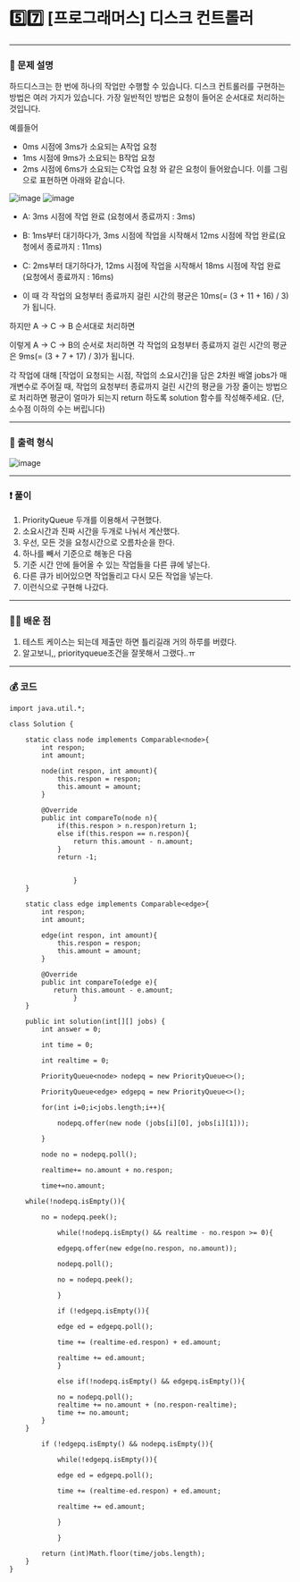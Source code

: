 # 5️⃣7️⃣ [프로그래머스] 디스크 컨트롤러 </span> 

---
### 📃 문제 설명
하드디스크는 한 번에 하나의 작업만 수행할 수 있습니다. 디스크 컨트롤러를 구현하는 방법은 여러 가지가 있습니다. 
가장 일반적인 방법은 요청이 들어온 순서대로 처리하는 것입니다.

예를들어

- 0ms 시점에 3ms가 소요되는 A작업 요청
- 1ms 시점에 9ms가 소요되는 B작업 요청
- 2ms 시점에 6ms가 소요되는 C작업 요청
와 같은 요청이 들어왔습니다. 이를 그림으로 표현하면 아래와 같습니다.

![image](https://github.com/handaldog/DailyAlgo/assets/96431408/7afcc304-36ea-45c2-bfae-4339ada4f1de)
![image](https://github.com/handaldog/DailyAlgo/assets/96431408/4e7ad87b-7ea2-4e87-bf42-5b0f2fdee94d)

- A: 3ms 시점에 작업 완료 (요청에서 종료까지 : 3ms)
- B: 1ms부터 대기하다가, 3ms 시점에 작업을 시작해서 12ms 시점에 작업 완료(요청에서 종료까지 : 11ms)
- C: 2ms부터 대기하다가, 12ms 시점에 작업을 시작해서 18ms 시점에 작업 완료(요청에서 종료까지 : 16ms)

- 이 때 각 작업의 요청부터 종료까지 걸린 시간의 평균은 10ms(= (3 + 11 + 16) / 3)가 됩니다.

하지만 A → C → B 순서대로 처리하면

이렇게 A → C → B의 순서로 처리하면 각 작업의 요청부터 종료까지 걸린 시간의 평균은 9ms(= (3 + 7 + 17) / 3)가 됩니다.

각 작업에 대해 [작업이 요청되는 시점, 작업의 소요시간]을 담은 2차원 배열 jobs가 매개변수로 주어질 때, 
작업의 요청부터 종료까지 걸린 시간의 평균을 가장 줄이는 방법으로 처리하면 평균이 얼마가 되는지 return 하도록 solution 함수를 작성해주세요. (단, 소수점 이하의 수는 버립니다)


---
### 🔑 출력 형식
![image](https://github.com/handaldog/DailyAlgo/assets/96431408/b08bf4bd-776a-4659-ac86-ecd49079ded8)


---
### ❗️ 풀이 
1. PriorityQueue 두개를 이용해서 구현했다.
2. 소요시간과 진짜 시간을 두개로 나눠서 계산했다.
3. 우선, 모든 것을 요청시간으로 오름차순을 한다.
4. 하나를 빼서 기준으로 해놓은 다음
5. 기준 시간 안에 들어올 수 있는 작업들을 다른 큐에 넣는다.
6. 다른 큐가 비어있으면 작업돌리고 다시 모든 작업을 넣는다.
7. 이런식으로 구현해 나갔다.


--- 
### 👨‍💻 배운 점
1. 테스트 케이스는 되는데 제출만 하면 틀리길래 거의 하루를 버렸다.
2. 알고보니,, priorityqueue조건을 잘못해서 그랬다..ㅠ

---
### 💰 코드
```
import java.util.*;

class Solution {
    
    static class node implements Comparable<node>{
        int respon;
        int amount;
        
        node(int respon, int amount){
            this.respon = respon;
            this.amount = amount;
        }
        
        @Override
        public int compareTo(node n){
            if(this.respon > n.respon)return 1;
            else if(this.respon == n.respon){
                return this.amount - n.amount;
            }
            return -1;
            
            
                }
    }
    
    static class edge implements Comparable<edge>{
        int respon;
        int amount;
        
        edge(int respon, int amount){
            this.respon = respon;
            this.amount = amount;
        }
        
        @Override
        public int compareTo(edge e){
           return this.amount - e.amount;
                }
    }
    
    public int solution(int[][] jobs) {
        int answer = 0;
        
        int time = 0;
        
        int realtime = 0;
        
        PriorityQueue<node> nodepq = new PriorityQueue<>();
        
        PriorityQueue<edge> edgepq = new PriorityQueue<>();
        
        for(int i=0;i<jobs.length;i++){
          
            nodepq.offer(new node (jobs[i][0], jobs[i][1]));
          
        }
        
        node no = nodepq.poll();
        
        realtime+= no.amount + no.respon;
        
        time+=no.amount;
     
    while(!nodepq.isEmpty()){
        
        no = nodepq.peek();

            while(!nodepq.isEmpty() && realtime - no.respon >= 0){
                
            edgepq.offer(new edge(no.respon, no.amount));
             
            nodepq.poll();
                
            no = nodepq.peek();
            
            }
        
            if (!edgepq.isEmpty()){
                
            edge ed = edgepq.poll();
                    
            time += (realtime-ed.respon) + ed.amount;
            
            realtime += ed.amount;
            }
        
            else if(!nodepq.isEmpty() && edgepq.isEmpty()){
            
            no = nodepq.poll();
            realtime += no.amount + (no.respon-realtime);
            time += no.amount;
        }
    }
        
        if (!edgepq.isEmpty() && nodepq.isEmpty()){
            
            while(!edgepq.isEmpty()){
                
            edge ed = edgepq.poll();
                    
            time += (realtime-ed.respon) + ed.amount;
            
            realtime += ed.amount;
                
            }
            
            }
    
        return (int)Math.floor(time/jobs.length);
    }
}

```
